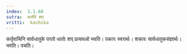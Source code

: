 ```yaml
---
index:  3.1.68
sutra:  कर्तरि शप्
vritti:  kashika 
---
```


कर्तृवाचिनि सार्वधातुके परतो धातोः शप् प्रत्ययओ भवति। पकारः स्वरार्थः। शकारः सार्वधातुकसंज्ञार्थः। भवति। पचति।

